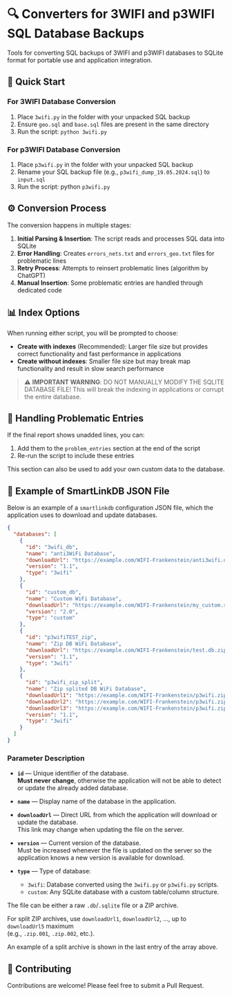 # 🔍 Converters for 3WIFI and p3WIFI SQL Database Backups

Tools for converting SQL backups of 3WIFI and p3WIFI databases to SQLite format for portable use and application integration.

## 🚀 Quick Start

### For 3WIFI Database Conversion

1. Place `3wifi.py` in the folder with your unpacked SQL backup
2. Ensure `geo.sql` and `base.sql` files are present in the same directory
3. Run the script: `python 3wifi.py`

### For p3WIFI Database Conversion

1. Place `p3wifi.py` in the folder with your unpacked SQL backup
2. Rename your SQL backup file (e.g., `p3wifi_dump_19.05.2024.sql`) to `input.sql`
3. Run the script: python `p3wifi.py`

## ⚙️ Conversion Process

The conversion happens in multiple stages:

1. **Initial Parsing & Insertion**: The script reads and processes SQL data into SQLite
2. **Error Handling**: Creates `errors_nets.txt` and `errors_geo.txt` files for problematic lines
3. **Retry Process**: Attempts to reinsert problematic lines (algorithm by ChatGPT)
4. **Manual Insertion**: Some problematic entries are handled through dedicated code

## 📊 Index Options

When running either script, you will be prompted to choose:

- **Create with indexes** (Recommended): Larger file size but provides correct functionality and fast performance in applications
- **Create without indexes**: Smaller file size but may break map functionality and result in slow search performance

> ⚠️ **IMPORTANT WARNING**: DO NOT MANUALLY MODIFY THE SQLITE DATABASE FILE! This will break the indexing in applications or corrupt the entire database.

## 🔧 Handling Problematic Entries

If the final report shows unadded lines, you can:

1. Add them to the `problem_entries` section at the end of the script
2. Re-run the script to include these entries

This section can also be used to add your own custom data to the database.

## 📑 Example of SmartLinkDB JSON File

Below is an example of a `smartlinkdb` configuration JSON file, which the application uses to download and update databases.

```json
{
  "databases": [
    {
      "id": "3wifi_db",
      "name": "anti3WiFi Database",
      "downloadUrl": "https://example.com/WIFI-Frankenstein/anti3wifi.db",
      "version": "1.1",
      "type": "3wifi"
    },
    {
      "id": "custom_db",
      "name": "Custom WiFi Database",
      "downloadUrl": "https://example.com/WIFI-Frankenstein/my_custom.sqlite",
      "version": "2.0",
      "type": "custom"
    },
    {
      "id": "p3wifiTEST_zip",
      "name": "Zip DB WiFi Database",
      "downloadUrl": "https://example.com/WIFI-Frankenstein/test.db.zip",
      "version": "1.1",
      "type": "3wifi"
    },
    {
      "id": "p3wifi_zip_split",
      "name": "Zip splited DB WiFi Database",
      "downloadUrl1": "https://example.com/WIFI-Frankenstein/p3wifi.zip.001",
      "downloadUrl2": "https://example.com/WIFI-Frankenstein/p3wifi.zip.002",
      "downloadUrl3": "https://example.com/WIFI-Frankenstein/p3wifi.zip.003",
      "version": "1.1",
      "type": "3wifi"
    }
  ]
}

```
### Parameter Description

- **`id`** — Unique identifier of the database.  
  **Must never change**, otherwise the application will not be able to detect or update the already added database.

- **`name`** — Display name of the database in the application.

- **`downloadUrl`** — Direct URL from which the application will download or update the database.  
  This link may change when updating the file on the server.

- **`version`** — Current version of the database.  
  Must be increased whenever the file is updated on the server so the application knows a new version is available for download.

- **`type`** — Type of database:
  - `3wifi`: Database converted using the `3wifi.py` or `p3wifi.py` scripts.
  - `custom`: Any SQLite database with a custom table/column structure.

The file can be either a raw `.db`/`.sqlite` file or a ZIP archive.

For split ZIP archives, use `downloadUrl1`, `downloadUrl2`, ..., up to `downloadUrl5` maximum  
(e.g., `.zip.001`, `.zip.002`, etc.).

An example of a split archive is shown in the last entry of the array above.


## 🤝 Contributing

Contributions are welcome! Please feel free to submit a Pull Request.

